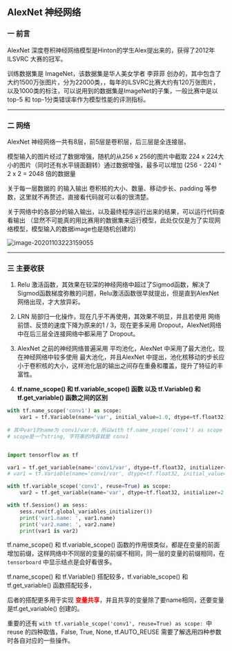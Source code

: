 ## AlexNet 神经网络

### 一 前言

AlexNet 深度卷积神经网络模型是Hinton的学生Alex提出来的，获得了2012年 ILSVRC 大赛的冠军。

训练数据集是 ImageNet，该数据集是华人美女学者 李菲菲 创办的，其中包含了大约1500万张图片，分为22000类，，每年的ILSVRC比赛大约有120万张图片，以及1000类的标注，可以说用到的数据集是ImageNet的子集，一般比赛中是以 top-5 和 top-1分类错误率作为模型性能的评测指标。

---

### 二 网络

AlexNet 神经网络一共有8层，前5层是卷积层，后三层是全连接层。

模型输入的图片经过了数据增强，随机的从256 x 256的图片中截取 224 x 224大小的图片（同时还有水平镜面翻转）通过数据增强，最多可以增加 (256 - 224) ^ 2 x 2 = 2048 倍的数据量

关于每一层数据的 的输入输出 卷积核的大小、数量、移动步长、padding 等参数，这里就不再赘述，直接看代码就可以看的很清楚。

关于网络中的各部分的输入输出，以及最终程序运行出来的结果，可以运行代码查看输出 （显然不可能真的用比赛用的数据集来运行模型，此处仅仅是为了实现网络模型，模型输入的数据image也是随机创建的）

![image-20201103223159055](/home/dengruizhi/.config/Typora/typora-user-images/image-20201103223159055.png)



---

### 三 主要收获

1. Relu 激活函数，其效果在较深的神经网络中超过了Sigmod函数，解决了Sigmod函数梯度弥散的问题，Relu激活函数很早就提出，但是直到AlexNet 网络出现，才大放异彩。
2. LRN 局部归一化操作，现在几乎不再使用，其效果不明显，并且若使用  网络前馈、反馈的速度下降为原来的1 / 3，现在更多采用 Dropout，AlexNet网络中在后三层全连接网络中都采用了 Dropout。
3. AlexNet 之前的神经网络普遍采用 平均池化，AlexNet 中采用了最大池化，现在神经网络中较多使用 最大池化，并且AlexNet 中提出，池化核移动的步长应小于卷积核的大小，这样池化层的输出之间存在重叠和覆盖，提升了特征的丰富性。

4. **tf.name_scope() 和 tf.variable_scope() 函数 以及 tf.Variable() 和 tf.get_variable() 函数之间的区别**

~~~python
with tf.name_scope('conv1') as scope:
    var1 = tf.Variable(name='var', initial_value=1.0, dtype=tf.float32)
  
# 其中var1的name为 conv1/var:0，所以with tf.name_scope('conv1') as scope 的作用就是在其下面的所有变量name的前面添加前缀
# scope是一个string, 字符串的内容就是 conv1


import tensorflow as tf

var1 = tf.get_variable(name='conv1/var', dtype=tf.float32, initializer=1.0)
# var1 = tf.Variable(name='conv1/var', dtype=tf.float32, initial_value=1.0)

with tf.variable_scope('conv1', reuse=True) as scope:
    var2 = tf.get_variable(name='var', dtype=tf.float32, initializer=2.0)

with tf.Session() as sess:
    sess.run(tf.global_variables_initializer())
    print('var1.name: ', var1.name)
    print('var2.name: ', var2.name)
    print(var1 is var2)
~~~

tf.name_scope() 和 tf.variable_scope() 函数的作用很类似，都是在变量的前面增加前缀，这样网络中不同层的变量的前缀不相同，同一层的变量的前缀相同，在`tensorboard` 中显示结点是会好看很多。

tf.name_scope() 和 tf.Variable() 搭配较多，tf.variable_scope() 和 tf.get_variable() 函数搭配较多，

后者的搭配更多用于实现 <font color = red>**变量共享**</font>，并且共享的变量除了要name相同，还要变量是tf.get_variable() 创建的。

重要的还有 `with tf.variable_scope('conv1', reuse=True) as scope: `中 reuse 的四种取值，False, True, None, tf.AUTO_REUSE 需要了解选用四种参数时各自对应的一些操作。


